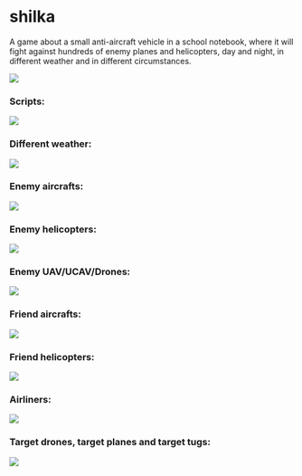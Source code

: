 # shilka
A game about a small anti-aircraft vehicle in a school notebook, where it will fight against hundreds of enemy planes and helicopters, day and night, in different weather and in different circumstances. 

![](http://mig1023.ru/images/shilka/main.png)

### Scripts:

![](http://mig1023.ru/images/shilka/scripts.png)

### Different weather:

![](http://mig1023.ru/images/shilka/weather.png)

### Enemy aircrafts:

![](http://mig1023.ru/images/shilka/enemies_aircrafts.png)

### Enemy helicopters:

![](http://mig1023.ru/images/shilka/enemies_helicopters.png)

### Enemy UAV/UCAV/Drones:

![](http://mig1023.ru/images/shilka/enemies_UAV.png)

### Friend aircrafts:

![](http://mig1023.ru/images/shilka/friends_aircrafts.png)

### Friend helicopters:

![](http://mig1023.ru/images/shilka/friends_helicoters.png)

### Airliners:

![](http://mig1023.ru/images/shilka/airliners.png)

### Target drones, target planes and target tugs:

![](http://mig1023.ru/images/shilka/targets.png)

